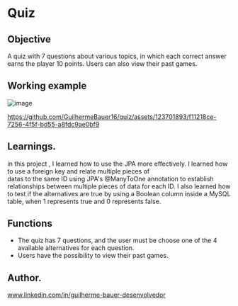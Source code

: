 # Quiz               
                        
## Objective                                                                 
           
A quiz with 7 questions about various topics, in which each correct answer earns the player 10 points.
Users can also view their past games.              

## Working example       
![image](https://github.com/GuilhermeBauer16/quiz/assets/123701893/7c1eb75c-8ec1-47c6-8e50-8c1a1327242d)

https://github.com/GuilhermeBauer16/quiz/assets/123701893/f11218ce-7256-4f5f-bd55-a8fdc9ae0bf9

## Learnings.            

in this project , I learned how to use the JPA more effectively.
I learned how to use a foreign key and relate multiple pieces of  
datas to the same  ID using  JPA's @ManyToOne annotation to establish 
relationships between multiple pieces of data for each ID.
I also learned how to test if the alternatives are true  by  using a 
Boolean column inside a  MySQL table, when 1 represents true and 0 represents false.

## Functions 

* The quiz has 7 questions, and the user must be choose one of  the 4 available alternatives for each question.
* Users have the possibility to view their past games.     

## Author.   
 www.linkedin.com/in/guilherme-bauer-desenvolvedor 
